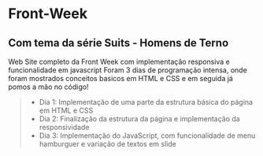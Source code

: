 # Front-Week
## Com tema da série Suits - Homens de Terno
Web Site completo da Front Week com implementação responsiva e funcionalidade em javascript
Foram 3 dias de programação intensa, onde foram mostrados conceitos basicos em HTML e CSS e em seguida já pomos a mão no código!
> - Dia 1: Implementação de uma parte da estrutura básica do página em HTML e CSS 
> - Dia 2: Finalização da estrutura da página e implementação da responsividade
> - Dia 3: Implementação do JavaScript, com funcionalidade de menu hamburguer e variação de textos em slide
